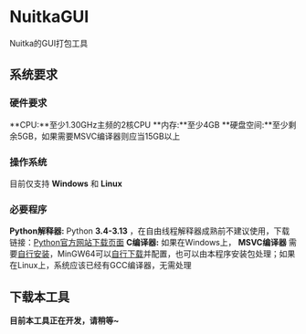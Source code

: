 # NuitkaGUI
Nuitka的GUI打包工具
## 系统要求
### 硬件要求
**CPU:**至少1.30GHz主频的2核CPU
**内存:**至少4GB
**硬盘空间:**至少剩余5GB，如果需要MSVC编译器则应当15GB以上
### 操作系统
目前仅支持 **Windows** 和 **Linux** 
### 必要程序
**Python解释器:** Python **3.4-3.13** ，在自由线程解释器成熟前不建议使用，下载链接：[Python官方网站下载页面](https://www.python.org/downloads/)
**C编译器:** 如果在Windows上， **MSVC编译器** 需要[自行安装](https://visualstudio.microsoft.com/zh-hans/)，MinGW64可以[自行下载](https://github.com/niXman/mingw-builds-binaries/releases/tag/14.2.0-rt_v12-rev2)并配置，也可以由本程序安装包处理；如果在Linux上，系统应该已经有GCC编译器，无需处理

## 下载本工具
**目前本工具正在开发，请稍等~**